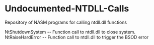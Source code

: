 # Undocumented-NTDLL-Calls
Repository of NASM programs for calling ntdll.dll functions

NtShutdownSystem -- Function call to ntdll.dll to close system.  
NtRaiseHardError  -- Function call to ntdll.dll to trigger the BSOD error
